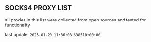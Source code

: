 ## SOCKS4 PROXY LIST

all proxies in this list were collected from open sources and tested for functionality

last update: `2025-01-20 11:36:03.538510+00:00`